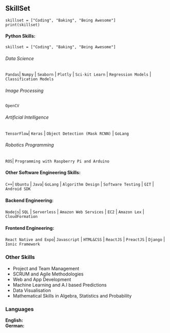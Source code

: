 <!-- #### Python Skills: &emsp; <span class="icon-star-full"></span><span class="icon-star-full"></span><span class="icon-star-half"></span>

###### Data Science: &emsp;&emsp;&emsp;&emsp;&emsp;&emsp;&emsp;&emsp;&emsp;&nbsp;&nbsp; <span class="icon-star-full"></span><span class="icon-star-full"></span><span class="icon-star-full"></span>
`Pandas`| `Numpy` | `Seaborn` | `Plotly` | `Sci-kit Learn` | `Regression Models` | `Classification Models`
{:.faded}

###### Image Processing: &emsp;&emsp;&emsp;&emsp;&emsp;&emsp;&emsp;&emsp;&emsp;&nbsp;&nbsp; <span class="icon-star-full"></span><span class="icon-star-full"></span><span class="icon-star-full"></span>
`OpenCV`
{:.faded}

###### Artificial Intelligence: &emsp;&emsp;&emsp;&emsp;&emsp;&emsp; <span class="icon-star-full"></span><span class="icon-star-full"></span><span class="icon-star-empty"></span>
`TensorFlow`| `Keras`| `Object Detection (Mask RCNN)` | `GoLang`
{:.faded}

###### Robotics Programming: &emsp;&emsp;&emsp;&emsp;&emsp;&emsp; <span class="icon-star-full"></span><span class="icon-star-full"></span><span class="icon-star-empty"></span>
`ROS`| `Programming with Raspberry Pi and Arduino`
{:.faded}

#### Other Software Engineering Skills: &emsp; <span class="icon-star-full"></span><span class="icon-star-full"></span><span class="icon-star-half"></span>
`C++` | `Ubuntu`| `GoLang` | `Algorithm Design` | `Software Testing` | `GIT`
{:.faded} -->

<!-- #### Robotics Software Engineering: &emsp; <span class="icon-star-full"></span><span class="icon-star-full"></span><span class="icon-star-empty"></span>
`Python` | `C++` | `Ubuntu`| `ROS` | `OpenCV` | `GoLang` | `Algorithm Design` | `Software Testing` | `Programming with Raspberry Pi and Arduino`
{:.faded} -->

<!-- #### Backend Engineering: &emsp;&emsp;&emsp;&emsp;&emsp;&nbsp;&nbsp; <span class="icon-star-full"></span><span class="icon-star-full"></span><span class="icon-star-empty"></span>
`NodeJS`| `SQL` | `Serverless` | `Amazon Web Services` | `EC2` | `Amazon Lex` | `CloudFormation`
{:.faded}

#### Frontend Engineering: &emsp;&emsp;&emsp;&emsp;&emsp;&nbsp;&nbsp; <span class="icon-star-full"></span><span class="icon-star-full"></span><span class="icon-star-full"></span>
`Javascript`| `HTML` | `React Native and Expo` | `Ionic Framework` | `ReactJS` | `PreactJS` | `Django`
{:.faded} -->

<div markdown="0">
    <div class="row_project">
        <div class="column_code3">
            <h2>SkillSet</h2>
        </div>
        <div class="column_code4">
        <div class="language-python highlighter-rouge"><div class="highlight"><pre class="highlight"><code><span class="n">skillset</span> <span class="o">=</span> <span class="p">[</span><span class="s">"Coding"</span><span class="p">,</span> <span class="s">"Baking"</span><span class="p">,</span> <span class="s">"Being Awesome"</span><span class="p">]</span>
<span class="k">print</span><span class="p">(</span><span class="n">skillset</span><span class="p">)</span>
</code></pre></div></div>
        </div>
    </div>
    <div class="row_project">
        <div class="column_code3">
            <h4>Python Skills: <span class="icon-star-full"></span><span class="icon-star-full"></span><span class="icon-star-half"></span></h4>
        </div>
        <div class="column_code4">
            <div class="language-python highlighter-rouge"><div class="highlight"><pre class="highlight"><code><span class="n">skillset</span> <span class="o">=</span> <span class="p">[</span><span class="s">"Coding"</span><span class="p">,</span> <span class="s">"Baking"</span><span class="p">,</span> <span class="s">"Being Awesome"</span><span class="p">]</span>
</code></pre></div>
        </div>
    </div>
    <div class='indent_skill'>
        <h6>Data Science</h6> 
        <p class="faded">
            <code class="language-plaintext highlighter-rouge">Pandas</code>| 
            <code class="language-plaintext highlighter-rouge">Numpy</code> | 
            <code class="language-plaintext highlighter-rouge">Seaborn</code> | 
            <code class="language-plaintext highlighter-rouge">Plotly</code> | 
            <code class="language-plaintext highlighter-rouge">Sci-kit Learn</code> | 
            <code class="language-plaintext highlighter-rouge">Regression Models</code> | 
            <code class="language-plaintext highlighter-rouge">Classification Models</code>
        </p>
        <h6 class='indent_skill'>Image Processing</h6> 
        <p class="faded">
            <code class="language-plaintext highlighter-rouge">OpenCV</code>
        </p>
        <h6 class='indent_skill'>Artificial Intelligence</h6> 
        <p class="faded">
            <code class="language-plaintext highlighter-rouge">TensorFlow</code>| 
            <code class="language-plaintext highlighter-rouge">Keras</code> | 
            <code class="language-plaintext highlighter-rouge">Object Detection (Mask RCNN)</code> | 
            <code class="language-plaintext highlighter-rouge">GoLang</code> 
        </p>
        <h6 class='indent_skill'>Robotics Programming</h6> 
        <p class="faded">
            <code class="language-plaintext highlighter-rouge">ROS</code>| 
            <code class="language-plaintext highlighter-rouge">Programming with Raspberry Pi and Arduino</code> 
        </p>
    </div>
    <h4>Other Software Engineering Skills: <span class="icon-star-full"></span><span class="icon-star-full"></span><span class="icon-star-half"></span></h4> 
    <p class="faded">
            <code class="language-plaintext highlighter-rouge">C++</code>| 
            <code class="language-plaintext highlighter-rouge">Ubuntu</code> | 
            <code class="language-plaintext highlighter-rouge">Java</code>|
            <code class="language-plaintext highlighter-rouge">GoLang</code> | 
            <code class="language-plaintext highlighter-rouge">Algorithm Design</code> | 
            <code class="language-plaintext highlighter-rouge">Software Testing</code> | 
            <code class="language-plaintext highlighter-rouge">GIT</code> | 
            <code class="language-plaintext highlighter-rouge">Android SDK</code> 
    </p>
    <h4>Backend Engineering: <span class="icon-star-full"></span><span class="icon-star-full"></span><span class="icon-star-half"></span></h4>
    <p class="faded">
            <code class="language-plaintext highlighter-rouge">Nodejs</code>| 
            <code class="language-plaintext highlighter-rouge">SQL</code> | 
            <code class="language-plaintext highlighter-rouge">Serverless</code> |
            <code class="language-plaintext highlighter-rouge">Amazon Web Services</code> |
            <code class="language-plaintext highlighter-rouge">EC2</code> |
            <code class="language-plaintext highlighter-rouge">Amazon Lex</code> |
            <code class="language-plaintext highlighter-rouge">CloudFormation</code> 
    </p>
    <h4>Frontend Engineering: <span class="icon-star-full"></span><span class="icon-star-full"></span><span class="icon-star-full"></span></h4>
    <p class="faded">
            <code class="language-plaintext highlighter-rouge">React Native and Expo</code>| 
            <code class="language-plaintext highlighter-rouge">Javascript</code> | 
            <code class="language-plaintext highlighter-rouge">HTML&CSS</code> | 
            <code class="language-plaintext highlighter-rouge">ReactJS</code> | 
            <code class="language-plaintext highlighter-rouge">PreactJS</code> | 
            <code class="language-plaintext highlighter-rouge">Django</code> | 
            <code class="language-plaintext highlighter-rouge">Ionic Framework</code>
    </p>
    <div class="row_project">
        <div class="column_code2">
            <h3>Other Skills</h3>
                <ul>
                    <li>Project and Team Management</li>
                    <li>SCRUM and Agile Methodologies</li>
                    <li>Web and App Development</li>
                    <li>Machine Learning and A.I based Predictions</li>
                    <li>Data Visualisation</li>
                    <li>Mathematical Skills in Algebra, Statistics and Probability</li>
                </ul>
        </div>
        <div class="column_code">
            <h3>Languages</h3>
            <b>English:</b> <span class="icon-star-full"></span><span class="icon-star-full"></span><span class="icon-star-full"></span> <br>
            <b>German: </b> <span class="icon-star-full"></span><span class="icon-star-half"></span><span class="icon-star-empty"></span>
        </div>
    </div>
</div>
<!--   
### Other Skills &emsp;&emsp;&emsp;&emsp;&emsp;&emsp;&emsp;&emsp;&emsp;&emsp;&emsp;&emsp;&emsp;&emsp;&emsp;&emsp;&emsp;&emsp;&emsp;&emsp;&emsp;&emsp;&emsp;&emsp;&emsp;&emsp;&emsp; Languages
- Project and Team Management &emsp;&emsp;&emsp;&emsp;&emsp;&emsp;&emsp;&emsp;&emsp;&emsp;&emsp;&emsp;&emsp;&emsp;&emsp;&emsp;&emsp;&emsp;&emsp;&emsp;&emsp;&emsp;&emsp;&nbsp; **English:** &nbsp; <span class="icon-star-full"></span><span class="icon-star-full"></span><span class="icon-star-full"></span> <br>
- SCRUM and Agile Methodologies &emsp;&emsp;&emsp;&emsp;&emsp;&emsp;&emsp;&emsp;&emsp;&emsp;&emsp;&emsp;&emsp;&emsp;&emsp;&emsp;&emsp;&emsp;&emsp;&emsp;&emsp;&emsp;&nbsp;&nbsp; **German:**  &nbsp;<span class="icon-star-full"></span><span class="icon-star-half"></span><span class="icon-star-empty"></span>
- Web and App Development
- Machine Learning and A.I based Predictions
- Data Visualisation
- Mathematical Skills in Algebra, Statistics and Probability -->

<!-- ### Languages 

**English:** &nbsp; <span class="icon-star-full"></span><span class="icon-star-full"></span><span class="icon-star-full"></span> <br>
**German:**  &nbsp;<span class="icon-star-full"></span><span class="icon-star-empty"></span><span class="icon-star-empty"></span> -->

